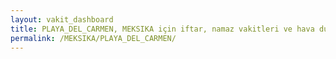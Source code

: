 ```yaml
---
layout: vakit_dashboard
title: PLAYA_DEL_CARMEN, MEKSIKA için iftar, namaz vakitleri ve hava durumu - ilçe/eyalet seç
permalink: /MEKSIKA/PLAYA_DEL_CARMEN/
---
```


<script type="text/javascript">
  var GLOBAL_COUNTRY = 'MEKSIKA';
  var GLOBAL_CITY = 'PLAYA_DEL_CARMEN';
  var GLOBAL_STATE = '';
  var lat = 72;
  var lon = 21;
</script>
